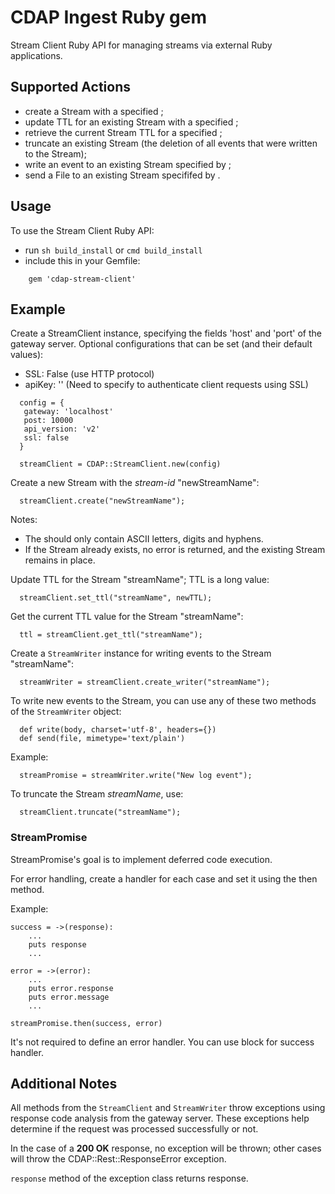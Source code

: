 # CDAP Ingest Ruby gem

Stream Client Ruby API for managing streams via external Ruby applications.

## Supported Actions

- create a Stream with a specified <stream-id>;
- update TTL for an existing Stream with a specified <stream-id>;
- retrieve the current Stream TTL for a specified <stream-id>;
- truncate an existing Stream (the deletion of all events that were written to the Stream);
- write an event to an existing Stream specified by <stream-id>;
- send a File to an existing Stream specififed by <stream-id>.

## Usage

 To use the Stream Client Ruby API:
- run `sh build_install` or `cmd build_install`
- include this in your Gemfile:

```
    gem 'cdap-stream-client'
```

## Example

Create a StreamClient instance, specifying the fields 'host' and 'port' of the gateway server. 
Optional configurations that can be set (and their default values):

  - SSL: False (use HTTP protocol)
  - apiKey:  '' (Need to specify to authenticate client requests using SSL)

 ```
   config = {
    gateway: 'localhost'
    post: 10000
    api_version: 'v2'
    ssl: false
   }

   streamClient = CDAP::StreamClient.new(config)
 ```


 Create a new Stream with the *stream-id* "newStreamName":

 ```
   streamClient.create("newStreamName");
 ```

 Notes:

  - The <stream-id> should only contain ASCII letters, digits and hyphens.
  - If the Stream already exists, no error is returned, and the existing Stream remains in place.


 Update TTL for the Stream "streamName"; TTL is a long value:

 ```
   streamClient.set_ttl("streamName", newTTL);
 ```

 Get the current TTL value for the Stream "streamName":

 ```
   ttl = streamClient.get_ttl("streamName");
 ```

 Create a ```StreamWriter``` instance for writing events to the Stream "streamName":

 ```
   streamWriter = streamClient.create_writer("streamName");
 ```

 To write new events to the Stream, you can use any of these two methods of the ```StreamWriter``` object:

 ```
   def write(body, charset='utf-8', headers={})
   def send(file, mimetype='text/plain')
 ```

 Example:

 ```
   streamPromise = streamWriter.write("New log event");
 ```

 To truncate the Stream *streamName*, use:

 ```
   streamClient.truncate("streamName");
 ```

 ### StreamPromise
 StreamPromise's goal is to implement deferred code execution.

For error handling, create a handler for each case and set it using the then method.

Example:

```
success = ->(response):
    ...
    puts response
    ...

error = ->(error):
    ...
    puts error.response
    puts error.message
    ...

streamPromise.then(success, error)
```

It's not required to define an error handler. You can use block for success handler.

## Additional Notes

 All methods from the ```StreamClient``` and ```StreamWriter``` throw exceptions using response code analysis from the 
 gateway server. These exceptions help determine if the request was processed successfully or not.

 In the case of a **200 OK** response, no exception will be thrown; other cases will throw the CDAP::Rest::ResponseError exception.

```response``` method of the exception class returns response.
